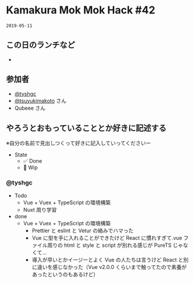 # Kamakura Mok Mok Hack #42

`2019-05-11`

## この日のランチなど

- []()

## 参加者

- [@tyshgc](http://twitter.com/tyshgc)
- [@tsuyukimakoto](https://twitter.com/everes) さん
- Qubeee さん

## やろうとおもっていることとか好きに記述する

※自分の名前で見出しつくって好きに記入していってくださいー

- State
  - ✅ Done
  - 🚧 Wip

### @tyshgc

- Todo
  - Vue + Vuex + TypeScript の環境構築
  - Nuxt 周り学習
- done
  - Vue + Vuex + TypeScript の環境構築
    - Prettier と eslint と Vetur の絡みでハマった
    - Vue に型を手に入れることができたけど React に慣れすぎて.vue ファイル周りの html と style と script が別れる感じが PureTS じゃなくて…
    - 導入が早いとかイージーとよく Vue の人たちは言うけど React と別に違いを感じなかった（Vue v2.0.0 くらいまで触ってたので素養があったというのもあるけど）
